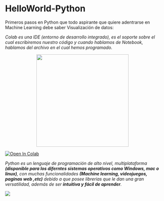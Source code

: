 # HelloWorld-Python
Primeros pasos en Python que todo aspirante que quiere adentrarse en Machine Learning debe saber
Visualización de datos:


*Colab es una IDE (entorno de desarrollo integrado), es el soporte sobre el cual escribiremos nuestro código y cuando hablamos de Notebook, hablamos del archivo en el cual hemos programado.*

<center><img src="https://encrypted-tbn0.gstatic.com/images?q=tbn:ANd9GcTSldytX01wsQF38jZym2Uu9RQXZBJZVKczxjhvVG2k_OTi8dj3S_jQUNF_z25s0JD5d-g&usqp=CAU" width=300></center>



<a href="https://colab.research.google.com/notebooks/intro.ipynb"><img src="https://colab.research.google.com/assets/colab-badge.svg" alt="Open In Colab"/></a>

*Python es un lenguaje de programación de alto nivel, multiplataforma **(disponible para los diferntes sistemas operativos como Windows, mac o linux)**, con muchas funcionalidades **(Machine learning, videojuegos, paginas web ,etc)** debido a que posee librerias que le dan una gran versatilidad, además de ser **intuitiva y fácil de aprender**.*

<img src="https://i.stack.imgur.com/mCBrs.gif">




